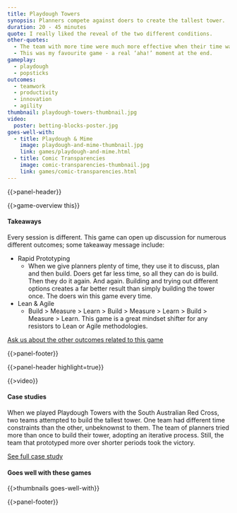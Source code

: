 ```yaml
---
title: Playdough Towers
synopsis: Planners compete against doers to create the tallest tower.
duration: 20 - 45 minutes
quote: I really liked the reveal of the two different conditions.
other-quotes:
  - The team with more time were much more effective when their time was running out. It was a good lesson to use smaller goals, like a series of sprints.
  - This was my favourite game - a real ‘aha!’ moment at the end.
gameplay: 
  - playdough
  - popsticks
outcomes:
  - teamwork
  - productivity
  - innovation
  - agility
thumbnail: playdough-towers-thumbnail.jpg
video:
  poster: betting-blocks-poster.jpg
goes-well-with:
  - title: Playdough & Mime
    image: playdough-and-mime-thumbnail.jpg
    link: games/playdough-and-mime.html
  - title: Comic Transparencies
    image: comic-transparencies-thumbnail.jpg
    link: games/comic-transparencies.html
---
```

{{>panel-header}}

{{>game-overview this}}

#### Takeaways

Every session is different. This game can open up discussion for numerous different outcomes;
some takeaway message include:

* Rapid Prototyping
  * When we give planners plenty of time, they use it to discuss, plan and then build. Doers get far less time, so all they can do is build. Then they do it again. And again. Building and trying out different options creates a far better result than simply building the tower once. The doers win this game every time.
* Lean & Agile 
  * Build > Measure > Learn > Build > Measure > Learn > Build > Measure > Learn. This game is a great mindset shifter for any resistors to Lean or Agile methodologies.

[Ask us about the other outcomes related to this game](#)

{{>panel-footer}}

{{>panel-header highlight=true}}

{{>video}}

#### Case studies

When we played Playdough Towers with the South Australian Red Cross, two teams attempted to build the tallest tower. One team had different time constraints than the other, unbeknownst to them. The team of planners tried more than once to build their tower, adopting an iterative process. Still, the team that prototyped more over shorter periods took the victory.

[See full case study](#)

#### Goes well with these games

{{>thumbnails goes-well-with}}

{{>panel-footer}}
